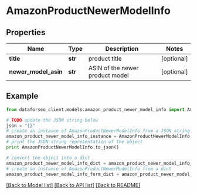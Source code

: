 # AmazonProductNewerModelInfo


## Properties

Name | Type | Description | Notes
------------ | ------------- | ------------- | -------------
**title** | **str** | product title | [optional] 
**newer_model_asin** | **str** | ASIN of the newer product model | [optional] 

## Example

```python
from dataforseo_client.models.amazon_product_newer_model_info import AmazonProductNewerModelInfo

# TODO update the JSON string below
json = "{}"
# create an instance of AmazonProductNewerModelInfo from a JSON string
amazon_product_newer_model_info_instance = AmazonProductNewerModelInfo.from_json(json)
# print the JSON string representation of the object
print AmazonProductNewerModelInfo.to_json()

# convert the object into a dict
amazon_product_newer_model_info_dict = amazon_product_newer_model_info_instance.to_dict()
# create an instance of AmazonProductNewerModelInfo from a dict
amazon_product_newer_model_info_form_dict = amazon_product_newer_model_info.from_dict(amazon_product_newer_model_info_dict)
```
[[Back to Model list]](../README.md#documentation-for-models) [[Back to API list]](../README.md#documentation-for-api-endpoints) [[Back to README]](../README.md)


